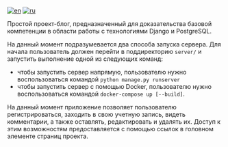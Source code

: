 [![en](https://img.shields.io/badge/lang-en-red)](https://github.com/lcgeneralprojects/django-posgresql-study/edit/development/README.md)
[![ru](https://img.shields.io/badge/lang-ru-green)](https://github.com/lcgeneralprojects/django-posgresql-study/edit/development/README.ru.md)

Простой проект-блог, предназначенный для доказательства базовой компетенции в области работы с технологиями Django и PostgreSQL.

На данный момент подразумевается два способа запуска сервера.
Для начала пользователь должен перейти в поддиректорию `server/` и запустить выполнение одной из следующих команд:
- чтобы запустить сервер напрямую, пользователю нужно воспользоваться командой `python manage.py runserver`
- чтобы запустить сервер с помощью Docker, пользователю нужно воспользоваться командой `docker-compose up [--build]`.

На данный момент приложение позволяет пользователю регистрироваться, заходить в свою учетную запись, видеть комментарии, а также оставлять, редактировать и удалять их. Доступ к этим возможностям предоставляется с помощью ссылок в головном элементе страниц проекта.
